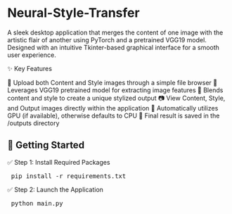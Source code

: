 # Neural-Style-Transfer

A sleek desktop application that merges the content of one image with the artistic flair of another using PyTorch and a pretrained VGG19 model. Designed with an intuitive Tkinter-based graphical interface for a smooth user experience.

✨ Key Features

📁 Upload both Content and Style images through a simple file browser
🧠 Leverages VGG19 pretrained model for extracting image features
🎨 Blends content and style to create a unique stylized output
📷 View Content, Style, and Output images directly within the application
🚀 Automatically utilizes GPU (if available), otherwise defaults to CPU
💾 Final result is saved in the /outputs directory

## 🚀 Getting Started
✅ Step 1: Install Required Packages

<pre> pip install -r requirements.txt </pre>

 ✅ Step 2: Launch the Application

<pre> python main.py </pre>
